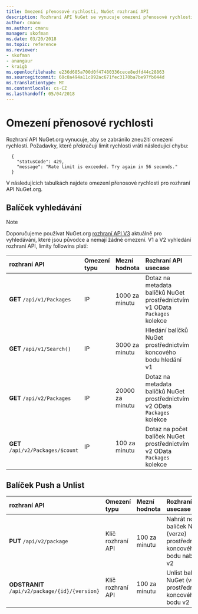 ```yaml
---
title: Omezení přenosové rychlosti, NuGet rozhraní API
description: Rozhraní API NuGet se vynucuje omezení přenosové rychlosti, aby se zabránilo zneužití.
author: cmanu
ms.author: cmanu
manager: skofman
ms.date: 03/20/2018
ms.topic: reference
ms.reviewer:
- skofman
- anangaur
- kraigb
ms.openlocfilehash: e236d685a700d0f47480336cece8edfd44c28863
ms.sourcegitcommit: 68c8a494a11c892ac671fec3170ba7be97fb044d
ms.translationtype: MT
ms.contentlocale: cs-CZ
ms.lasthandoff: 05/04/2018
---
```

# <a name="rate-limits"></a>Omezení přenosové rychlosti

Rozhraní API NuGet.org vynucuje, aby se zabránilo zneužití omezení rychlosti. Požadavky, které překračují limit rychlosti vrátí následující chybu: 

  ~~~
    {
      "statusCode": 429,
      "message": "Rate limit is exceeded. Try again in 56 seconds."
    }
  ~~~

V následujících tabulkách najdete omezení přenosové rychlosti pro rozhraní API NuGet.org.

## <a name="package-search"></a>Balíček vyhledávání

> [!Note]
> Doporučujeme používat NuGet.org [rozhraní API V3](https://docs.microsoft.com/nuget/api/search-query-service-resource) aktuálně pro vyhledávání, které jsou původce a nemají žádné omezení. V1 a V2 vyhledání rozhraní API, limity followins platí:


| rozhraní API | Omezení typu | Mezní hodnota | Rozhraní API usecase |
|:---|:---|:---|:---|
**GET** `/api/v1/Packages` | IP | 1000 za minutu | Dotaz na metadata balíčků NuGet prostřednictvím v1 OData `Packages` kolekce |
**GET** `/api/v1/Search()` | IP | 3000 za minutu | Hledání balíčků NuGet prostřednictvím koncového bodu hledání v1 | 
**GET** `/api/v2/Packages` | IP | 20000 za minutu | Dotaz na metadata balíčků NuGet prostřednictvím v2 OData `Packages` kolekce | 
**GET** `/api/v2/Packages/$count` | IP | 100 za minutu | Dotaz na počet balíček NuGet prostřednictvím v2 OData `Packages` kolekce | 

## <a name="package-push-and-unlist"></a>Balíček Push a Unlist

| rozhraní API | Omezení typu | Mezní hodnota | Rozhraní API usecase | 
|:---|:---|:---|:--- |
**PUT** `/api/v2/package` | Klíč rozhraní API | 100 za minutu | Nahrát nový balíček NuGet (verze) prostřednictvím koncového bodu nabízené v2 
**ODSTRANIT** `/api/v2/package/{id}/{version}` | Klíč rozhraní API | 100 za minutu | Unlist balíček NuGet (verze) prostřednictvím koncového bodu v2 
